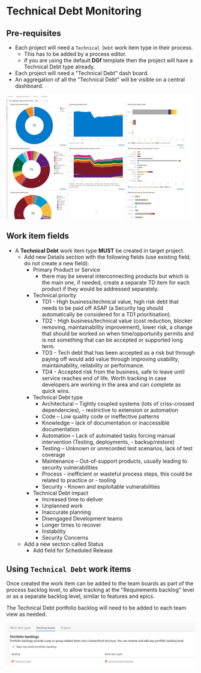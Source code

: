 # Technical Debt Monitoring

## Pre-requisites

- Each project will need a `Technical Debt` work item type in their process.
    - This has to be added by a process editor.
    - if you are using the default **DGf** template then the project will have a Technical Debt type already.
- Each project will need a "Technical Debt" dash board.
- An aggregation of all the "Technical Debt" will be visible on a central dashboard.

![Dashboard Technical Debt](./dashboard_TD_V1.png)

## Work item fields

- A **Technical Debt** work item type **MUST** be created in target project. 
  - Add new Details section with the following fields (use existing field, do not create a  new field):
    - Primary Product or Service
      - there may be several interconnecting products but which is the main one, if needed, create a separate TD item for each product if they would be addressed separately.
    - Technical priority
      - TD1 - High business/technical value, high risk debt that needs to be paid off ASAP  (a Security tag should automatically be considered for a TD1 prioritisation).
      - TD2 - High business/technical value (cost reduction, blocker removing,  maintainability improvement), lower risk, a change that should be worked on when   time/opportunity permits and is not something that can be accepted or supported long  term.
      - TD3 - Tech debt that has been accepted as a risk but through paying off would add   value through improving usability, maintainability, reliability or performance.
      - TD4 - Accepted risk from the business, safe to leave until service reaches end of   life. Worth tracking in case developers are working in the area and can complete as   quick wins.
    - Technical Debt type
      - Architectural – Tightly coupled systems (lots of criss-crossed dependencies),       - restrictive to extension or automation
      - Code – Low quality code or ineffective patterns
      - Knowledge – lack of documentation or inaccessible documentation
      - Automation – Lack of automated tasks forcing manual intervention (Testing, deployments,       - backup/restore)
      - Testing – Unknown or unrecorded test scenarios, lack of test coverage
      - Maintenance – Out-of-support products, usually leading to security vulnerabilities
      - Process - inefficient or wasteful process steps, this could be related to practice or       - tooling
      - Security - Known and exploitable vulnerabilities
    - Technical Debt impact
      - Increased time to deliver
      - Unplanned work
      - Inaccurate planning
      - Disengaged Development teams
      - Longer times to recover
      - Instability
      - Security Concerns
  - Add a new section called Status
    - Add field for Scheduled Release

## Using `Technical Debt` work items

Once created the work item can be added to the team boards as part of the process backlog level, to allow tracking at the "Requirements backlog" level or as a separate backlog level, similar to features and epics.

The Technical Debt portfolio backlog will need to be added to each team view as needed.

![Portfolio Technical Debt](./Porfolio_TD_V1.png)
